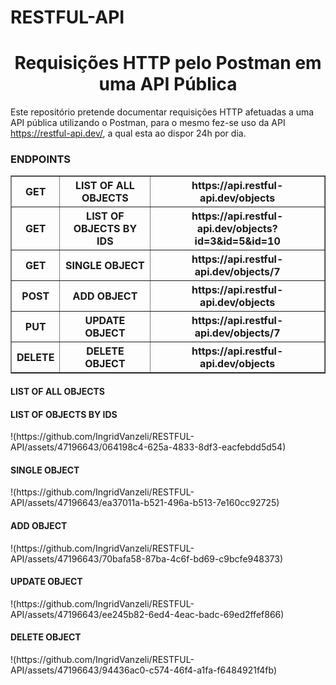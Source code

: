 # RESTFUL-API
<h1 align="center"> Requisições HTTP pelo Postman em uma API Pública </h1>

Este repositório pretende documentar requisições HTTP afetuadas a uma API pública utilizando o Postman, para o mesmo fez-se uso da API https://restful-api.dev/, a qual esta ao dispor 24h por dia.

<h3>ENDPOINTS</h4>
<table border="1">
    <tr>
        <th>GET</th>
        <th>LIST OF ALL OBJECTS</th>
        <th>https://api.restful-api.dev/objects</th>
    </tr>
    <tr>
        <th>GET</th>
        <th>LIST OF OBJECTS BY IDS</th>
        <th>https://api.restful-api.dev/objects?id=3&id=5&id=10</th>
    </tr><tr>
        <th>GET</th>
        <th>SINGLE OBJECT</th>
        <th>https://api.restful-api.dev/objects/7</th>
    </tr><tr>
        <th>POST</th>
        <th>ADD OBJECT</th>
        <th>https://api.restful-api.dev/objects</th>
    </tr><tr>
        <th>PUT</th>
        <th>UPDATE OBJECT</th>
        <th>https://api.restful-api.dev/objects/7</th>
    </tr><tr>
        <th>DELETE</th>
        <th>DELETE OBJECT</th>
        <th>https://api.restful-api.dev/objects</th>
    </tr>
</table>


<h4>LIST OF ALL OBJECTS</h4>
<href src="https://github.com/IngridVanzeli/RESTFUL-API/assets/47196643/34f4080d-c4af-4987-ba96-72b888650cd9"/>

<h4>LIST OF OBJECTS BY IDS</h4>
!(https://github.com/IngridVanzeli/RESTFUL-API/assets/47196643/064198c4-625a-4833-8df3-eacfebdd5d54)

<h4>SINGLE OBJECT</h4>
!(https://github.com/IngridVanzeli/RESTFUL-API/assets/47196643/ea37011a-b521-496a-b513-7e160cc92725)

<h4>ADD OBJECT</h4>
!(https://github.com/IngridVanzeli/RESTFUL-API/assets/47196643/70bafa58-87ba-4c6f-bd69-c9bcfe948373)

<h4>UPDATE OBJECT</h4>
!(https://github.com/IngridVanzeli/RESTFUL-API/assets/47196643/ee245b82-6ed4-4eac-badc-69ed2ffef866)

<h4>DELETE OBJECT</h4>
!(https://github.com/IngridVanzeli/RESTFUL-API/assets/47196643/94436ac0-c574-46f4-a1fa-f6484921f4fb)

